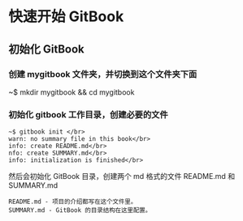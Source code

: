 #  快速开始 GitBook
## 初始化 GitBook
### 创建 mygitbook 文件夹，并切换到这个文件夹下面
~$ mkdir mygitbook && cd mygitbook

### 初始化 gitbook 工作目录，创建必要的文件
    ~$ gitbook init </br>
    warn: no summary file in this book</br>
    info: create README.md</br>
    nfo: create SUMMARY.md</br>
    info: initialization is finished</br>

然后会初始化 GitBook 目录，创建两个 md 格式的文件 README.md 和 SUMMARY.md

    README.md - 项目的介绍都写在这个文件里。
    SUMMARY.md - GitBook 的目录结构在这里配置。
